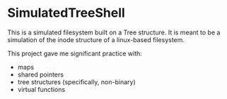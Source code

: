 # SimulatedTreeShell

This is a simulated filesystem built on a Tree structure. It is meant to be a simulation of the inode
 structure of a linux-based filesystem.
 
 This project gave me significant practice with:
 - maps
 - shared pointers
 - tree structures (specifically, non-binary)
 - virtual functions
